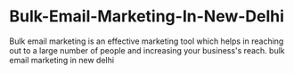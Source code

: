 # Bulk-Email-Marketing-In-New-Delhi
Bulk email marketing is an effective marketing tool which helps in reaching out to a large number of people and increasing your business's reach.
<a herf="https://digitalaka.com/email-marketing-company-in-delhi/">bulk email marketing in new delhi
